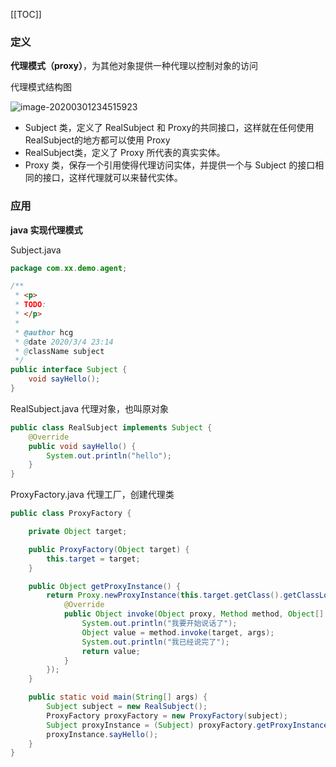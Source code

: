 [[TOC]]

### 定义

**代理模式（proxy）**，为其他对象提供一种代理以控制对象的访问



代理模式结构图

![image-20200301234515923](https://gitee.com/xiaoxiunique/picgo-image/raw/master/image-20200301234515923.png)

- Subject 类，定义了 RealSubject 和 Proxy的共同接口，这样就在任何使用 RealSubject的地方都可以使用 Proxy
- RealSubject类，定义了 Proxy 所代表的真实实体。
- Proxy 类，保存一个引用使得代理访问实体，并提供一个与 Subject 的接口相同的接口，这样代理就可以来替代实体。



### 应用

**java 实现代理模式**

Subject.java

```java
package com.xx.demo.agent;

/**
 * <p>
 * TODO:
 * </p>
 *
 * @author hcg
 * @date 2020/3/4 23:14
 * @className subject
 */
public interface Subject {
    void sayHello();
}

```

RealSubject.java 代理对象，也叫原对象
```java
public class RealSubject implements Subject {
    @Override
    public void sayHello() {
        System.out.println("hello");
    }
}
```

ProxyFactory.java 代理工厂，创建代理类
```java
public class ProxyFactory {

    private Object target;

    public ProxyFactory(Object target) {
        this.target = target;
    }

    public Object getProxyInstance() {
        return Proxy.newProxyInstance(this.target.getClass().getClassLoader(), target.getClass().getInterfaces(), new InvocationHandler() {
            @Override
            public Object invoke(Object proxy, Method method, Object[] args) throws Throwable {
                System.out.println("我要开始说话了");
                Object value = method.invoke(target, args);
                System.out.println("我已经说完了");
                return value;
            }
        });
    }

    public static void main(String[] args) {
        Subject subject = new RealSubject();
        ProxyFactory proxyFactory = new ProxyFactory(subject);
        Subject proxyInstance = (Subject) proxyFactory.getProxyInstance();
        proxyInstance.sayHello();
    }
}
```